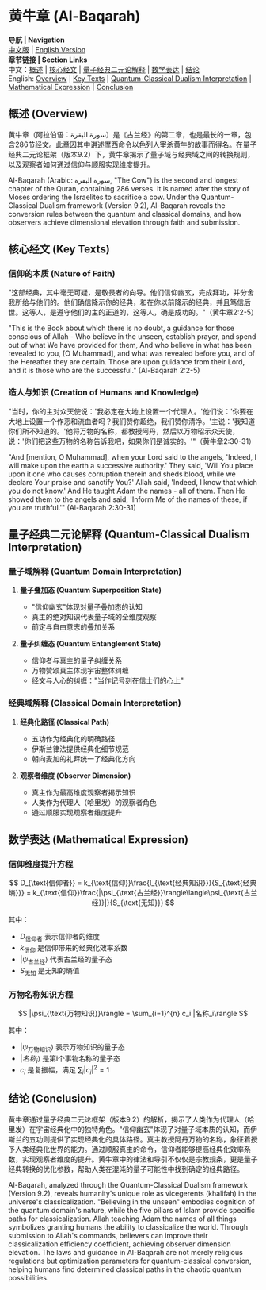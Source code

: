 # 黄牛章 (Al-Baqarah)

**导航 | Navigation**  
[中文版](#黄牛章解析) | [English Version](#al-baqarah-analysis)  
**章节链接 | Section Links**  
中文：[概述](#概述-overview) | [核心经文](#核心经文-key-texts) | [量子经典二元论解释](#量子经典二元论解释-quantum-classical-dualism-interpretation) | [数学表达](#数学表达-mathematical-expression) | [结论](#结论-conclusion)  
English: [Overview](#概述-overview) | [Key Texts](#核心经文-key-texts) | [Quantum-Classical Dualism Interpretation](#量子经典二元论解释-quantum-classical-dualism-interpretation) | [Mathematical Expression](#数学表达-mathematical-expression) | [Conclusion](#结论-conclusion)

## 概述 (Overview)

黄牛章（阿拉伯语：سورة البقرة‎）是《古兰经》的第二章，也是最长的一章，包含286节经文。此章因其中讲述摩西命令以色列人宰杀黄牛的故事而得名。在量子经典二元论框架（版本9.2）下，黄牛章揭示了量子域与经典域之间的转换规则，以及观察者如何通过信仰与顺服实现维度提升。

Al-Baqarah (Arabic: سورة البقرة‎, "The Cow") is the second and longest chapter of the Quran, containing 286 verses. It is named after the story of Moses ordering the Israelites to sacrifice a cow. Under the Quantum-Classical Dualism framework (Version 9.2), Al-Baqarah reveals the conversion rules between the quantum and classical domains, and how observers achieve dimensional elevation through faith and submission.

## 核心经文 (Key Texts)

### 信仰的本质 (Nature of Faith)
"这部经典，其中毫无可疑，是敬畏者的向导。他们信仰幽玄，完成拜功，并分舍我所给与他们的。他们确信降示你的经典，和在你以前降示的经典，并且笃信后世。这等人，是遵守他们的主的正道的，这等人，确是成功的。"（黄牛章2:2-5）

"This is the Book about which there is no doubt, a guidance for those conscious of Allah - Who believe in the unseen, establish prayer, and spend out of what We have provided for them, And who believe in what has been revealed to you, [O Muhammad], and what was revealed before you, and of the Hereafter they are certain. Those are upon guidance from their Lord, and it is those who are the successful." (Al-Baqarah 2:2-5)

### 造人与知识 (Creation of Humans and Knowledge)
"当时，你的主对众天使说：'我必定在大地上设置一个代理人。'他们说：'你要在大地上设置一个作恶和流血者吗？我们赞你超绝，我们赞你清净。'主说：'我知道你们所不知道的。'他将万物的名称，都教授阿丹，然后以万物昭示众天使，说：'你们把这些万物的名称告诉我吧，如果你们是诚实的。'"（黄牛章2:30-31）

"And [mention, O Muhammad], when your Lord said to the angels, 'Indeed, I will make upon the earth a successive authority.' They said, 'Will You place upon it one who causes corruption therein and sheds blood, while we declare Your praise and sanctify You?' Allah said, 'Indeed, I know that which you do not know.' And He taught Adam the names - all of them. Then He showed them to the angels and said, 'Inform Me of the names of these, if you are truthful.'" (Al-Baqarah 2:30-31)

## 量子经典二元论解释 (Quantum-Classical Dualism Interpretation)

### 量子域解释 (Quantum Domain Interpretation)
1. **量子叠加态 (Quantum Superposition State)**
   - "信仰幽玄"体现对量子叠加态的认知
   - 真主的绝对知识代表量子域的全维度观察
   - 前定与自由意志的叠加关系

2. **量子纠缠态 (Quantum Entanglement State)**
   - 信仰者与真主的量子纠缠关系
   - 万物赞颂真主体现宇宙整体纠缠
   - 经文与人心的纠缠："当作记号刻在信士们的心上"

### 经典域解释 (Classical Domain Interpretation)
1. **经典化路径 (Classical Path)**
   - 五功作为经典化的明确路径
   - 伊斯兰律法提供经典化细节规范
   - 朝向麦加的礼拜统一了经典化方向

2. **观察者维度 (Observer Dimension)**
   - 真主作为最高维度观察者揭示知识
   - 人类作为代理人（哈里发）的观察者角色
   - 通过顺服实现观察者维度提升

## 数学表达 (Mathematical Expression)

### 信仰维度提升方程

$$
D_{\text{信仰者}} = k_{\text{信仰}}\frac{I_{\text{经典知识}}}{S_{\text{经典熵}}} = k_{\text{信仰}}\frac{|\psi_{\text{古兰经}}\rangle\langle\psi_{\text{古兰经}}|}{S_{\text{无知}}}
$$

其中：
- $`D_{\text{信仰者}}`$ 表示信仰者的维度
- $`k_{\text{信仰}}`$ 是信仰带来的经典化效率系数
- $`|\psi_{\text{古兰经}}\rangle`$ 代表古兰经的量子态
- $`S_{\text{无知}}`$ 是无知的熵值

### 万物名称知识方程

$$
|\psi_{\text{万物知识}}\rangle = \sum_{i=1}^{n} c_i |名称_i\rangle
$$

其中：
- $`|\psi_{\text{万物知识}}\rangle`$ 表示万物知识的量子态
- $`|名称_i\rangle`$ 是第i个事物名称的量子态
- $`c_i`$ 是复振幅，满足 $`\sum_i |c_i|^2 = 1`$

## 结论 (Conclusion)

黄牛章通过量子经典二元论框架（版本9.2）的解析，揭示了人类作为代理人（哈里发）在宇宙经典化中的独特角色。"信仰幽玄"体现了对量子域本质的认知，而伊斯兰的五功则提供了实现经典化的具体路径。真主教授阿丹万物的名称，象征着授予人类经典化世界的能力。通过顺服真主的命令，信仰者能够提高经典化效率系数，实现观察者维度的提升。黄牛章中的律法和导引不仅仅是宗教规条，更是量子经典转换的优化参数，帮助人类在混沌的量子可能性中找到确定的经典路径。

Al-Baqarah, analyzed through the Quantum-Classical Dualism framework (Version 9.2), reveals humanity's unique role as vicegerents (khalifah) in the universe's classicalization. "Believing in the unseen" embodies cognition of the quantum domain's nature, while the five pillars of Islam provide specific paths for classicalization. Allah teaching Adam the names of all things symbolizes granting humans the ability to classicalize the world. Through submission to Allah's commands, believers can improve their classicalization efficiency coefficient, achieving observer dimension elevation. The laws and guidance in Al-Baqarah are not merely religious regulations but optimization parameters for quantum-classical conversion, helping humans find determined classical paths in the chaotic quantum possibilities. 